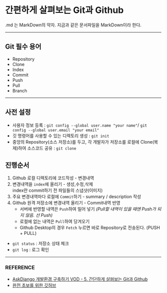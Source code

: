 # 간편하게 살펴보는 Git과 Github

.md 는 MarkDown의 약자.
지금과 같은 문서파일을 MarkDown이라 한다.

-----------------
## Git 필수 용어
+ Repository
+ Clone
+ Index
+ Commit
+ Push
+ Pull
+ Branch

------------------


## 사전 설정
* 사용자 정보 등록 : `git config --global user.name "your name"`/ `git config --global user.email "your email"`
* 깃 명령어를 사용할 수 있는 디렉토리 생성 : `git init`
* 중앙의 Repository(소스 저장소)를 두고, 각 개발자가 저장소를 로컬에 Clone(복제)하여 소스코드 공유 : `git clone`


## 진행순서

1. Github 로컬 디렉토리에 코드작성 - 변경내역
2. 변경내역을 `index`에 올리기 - 생성,수정,삭제<br>
index란 commit하기 전 파일들의 스냅샷(이미지)
3. 주요 변경내역마다 로컬에 `Commit`하기 - summary / description 작성
4. Github 원격 저장소에 변경내역 올리기 - Commit내역 반영
	* 서버에 반영할 내역은 `Push`하여 밀어 넣기 _(Pull할 내역이 있을 때엔 Push가 되지 않음. 선 Push)_
	* 로컬에 없는 내역은 `Pull`하여 당겨오기<br>
	* Github Desktop의 경우 `Fetch` 누르면 바로 Repository로 전송된다. (PUSH + PULL)

	



* `git status` : 저장소 상태 체크
* `git log` : 로그 확인





-----
### REFERENCE
* [AskDjango 개발환경 구축하기 VOD - 5. 간단하게 살펴보는 Git과 Github](https://nomade.kr/vod/setup/)
* [완전 초보를 위한 깃허브](https://nolboo.kim/blog/2013/10/06/github-for-beginner/)